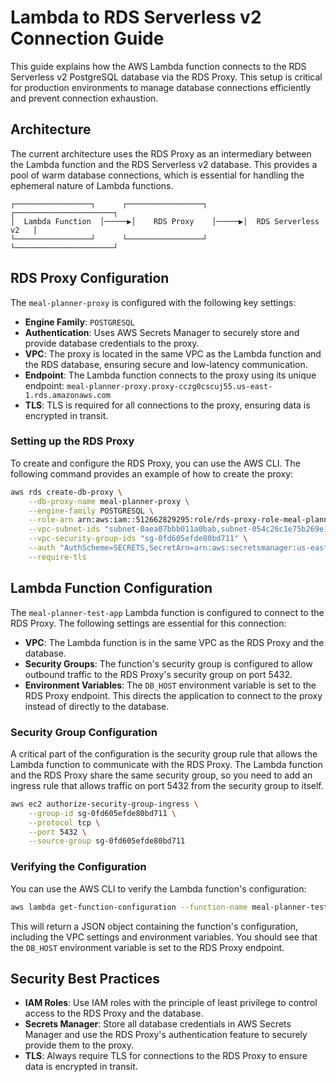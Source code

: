 # Lambda to RDS Serverless v2 Connection Guide

This guide explains how the AWS Lambda function connects to the RDS Serverless v2 PostgreSQL database via the RDS Proxy. This setup is critical for production environments to manage database connections efficiently and prevent connection exhaustion.

## Architecture

The current architecture uses the RDS Proxy as an intermediary between the Lambda function and the RDS Serverless v2 database. This provides a pool of warm database connections, which is essential for handling the ephemeral nature of Lambda functions.

```
┌─────────────────┐      ┌─────────────────┐      ┌──────────────────────┐
│  Lambda Function  │─────▶│    RDS Proxy    │─────▶│  RDS Serverless v2   │
└─────────────────┘      └─────────────────┘      └──────────────────────┘
```

## RDS Proxy Configuration

The `meal-planner-proxy` is configured with the following key settings:

*   **Engine Family**: `POSTGRESQL`
*   **Authentication**: Uses AWS Secrets Manager to securely store and provide database credentials to the proxy.
*   **VPC**: The proxy is located in the same VPC as the Lambda function and the RDS database, ensuring secure and low-latency communication.
*   **Endpoint**: The Lambda function connects to the proxy using its unique endpoint: `meal-planner-proxy.proxy-cczg0cscuj55.us-east-1.rds.amazonaws.com`
*   **TLS**: TLS is required for all connections to the proxy, ensuring data is encrypted in transit.

### Setting up the RDS Proxy

To create and configure the RDS Proxy, you can use the AWS CLI. The following command provides an example of how to create the proxy:

```bash
aws rds create-db-proxy \
    --db-proxy-name meal-planner-proxy \
    --engine-family POSTGRESQL \
    --role-arn arn:aws:iam::512662829295:role/rds-proxy-role-meal-planner \
    --vpc-subnet-ids "subnet-0aea07bbb011a0bab,subnet-054c26c1e75b269e1" \
    --vpc-security-group-ids "sg-0fd605efde80bd711" \
    --auth "AuthScheme=SECRETS,SecretArn=arn:aws:secretsmanager:us-east-1:512662829295:secret:rds-proxy-secret-meal-planner-7Ps2c0,IAMAuth=DISABLED" \
    --require-tls
```

## Lambda Function Configuration

The `meal-planner-test-app` Lambda function is configured to connect to the RDS Proxy. The following settings are essential for this connection:

*   **VPC**: The Lambda function is in the same VPC as the RDS Proxy and the database.
*   **Security Groups**: The function's security group is configured to allow outbound traffic to the RDS Proxy's security group on port 5432.
*   **Environment Variables**: The `DB_HOST` environment variable is set to the RDS Proxy endpoint. This directs the application to connect to the proxy instead of directly to the database.

### Security Group Configuration

A critical part of the configuration is the security group rule that allows the Lambda function to communicate with the RDS Proxy. The Lambda function and the RDS Proxy share the same security group, so you need to add an ingress rule that allows traffic on port 5432 from the security group to itself.

```bash
aws ec2 authorize-security-group-ingress \
    --group-id sg-0fd605efde80bd711 \
    --protocol tcp \
    --port 5432 \
    --source-group sg-0fd605efde80bd711
```

### Verifying the Configuration

You can use the AWS CLI to verify the Lambda function's configuration:

```bash
aws lambda get-function-configuration --function-name meal-planner-test-app --region us-east-1
```

This will return a JSON object containing the function's configuration, including the VPC settings and environment variables. You should see that the `DB_HOST` environment variable is set to the RDS Proxy endpoint.

## Security Best Practices

*   **IAM Roles**: Use IAM roles with the principle of least privilege to control access to the RDS Proxy and the database.
*   **Secrets Manager**: Store all database credentials in AWS Secrets Manager and use the RDS Proxy's authentication feature to securely provide them to the proxy.
*   **TLS**: Always require TLS for connections to the RDS Proxy to ensure data is encrypted in transit.
